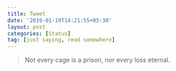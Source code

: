 ```yaml
---
title: Tweet
date: '2019-01-19T14:21:55+05:30'
layout: post
categories: [Status]
tag: [just saying, read somewhere]
---
```


<blockquote>Not every cage is a prison, nor every loss eternal.</blockquote>